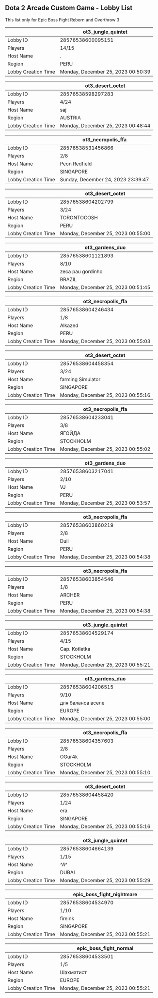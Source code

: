 ## Dota 2 Arcade Custom Game - Lobby List

This list only for Epic Boss Fight Reborn and Overthrow 3

|  | ot3_jungle_quintet |
| ------ | ------ |
| Lobby ID | 28576538600095151 |
| Players | 14/15 |
| Host Name | . |
| Region | PERU |
| Lobby Creation Time | Monday, December 25, 2023 00:50:39 |


|  | ot3_desert_octet |
| ------ | ------ |
| Lobby ID | 28576538598297283 |
| Players | 4/24 |
| Host Name | saj |
| Region | AUSTRIA |
| Lobby Creation Time | Monday, December 25, 2023 00:48:44 |


|  | ot3_necropolis_ffa |
| ------ | ------ |
| Lobby ID | 28576538531456866 |
| Players | 2/8 |
| Host Name | Peon Redfield |
| Region | SINGAPORE |
| Lobby Creation Time | Sunday, December 24, 2023 23:39:47 |


|  | ot3_desert_octet |
| ------ | ------ |
| Lobby ID | 28576538604202799 |
| Players | 3/24 |
| Host Name | TORONTOCOSH |
| Region | PERU |
| Lobby Creation Time | Monday, December 25, 2023 00:55:00 |


|  | ot3_gardens_duo |
| ------ | ------ |
| Lobby ID | 28576538601121893 |
| Players | 8/10 |
| Host Name | zeca pau gordinho |
| Region | BRAZIL |
| Lobby Creation Time | Monday, December 25, 2023 00:51:45 |


|  | ot3_necropolis_ffa |
| ------ | ------ |
| Lobby ID | 28576538604246434 |
| Players | 1/8 |
| Host Name | Alkazed |
| Region | PERU |
| Lobby Creation Time | Monday, December 25, 2023 00:55:03 |


|  | ot3_desert_octet |
| ------ | ------ |
| Lobby ID | 28576538604458354 |
| Players | 3/24 |
| Host Name | farming Simulator |
| Region | SINGAPORE |
| Lobby Creation Time | Monday, December 25, 2023 00:55:16 |


|  | ot3_necropolis_ffa |
| ------ | ------ |
| Lobby ID | 28576538604233041 |
| Players | 3/8 |
| Host Name | ЯГОЙДА |
| Region | STOCKHOLM |
| Lobby Creation Time | Monday, December 25, 2023 00:55:02 |


|  | ot3_gardens_duo |
| ------ | ------ |
| Lobby ID | 28576538603217041 |
| Players | 2/10 |
| Host Name | VJ |
| Region | PERU |
| Lobby Creation Time | Monday, December 25, 2023 00:53:57 |


|  | ot3_necropolis_ffa |
| ------ | ------ |
| Lobby ID | 28576538603860219 |
| Players | 2/8 |
| Host Name | Duil |
| Region | PERU |
| Lobby Creation Time | Monday, December 25, 2023 00:54:38 |


|  | ot3_necropolis_ffa |
| ------ | ------ |
| Lobby ID | 28576538603854546 |
| Players | 1/8 |
| Host Name | ARCHER |
| Region | PERU |
| Lobby Creation Time | Monday, December 25, 2023 00:54:38 |


|  | ot3_jungle_quintet |
| ------ | ------ |
| Lobby ID | 28576538604529174 |
| Players | 4/15 |
| Host Name | Cap. Kotletka |
| Region | STOCKHOLM |
| Lobby Creation Time | Monday, December 25, 2023 00:55:21 |


|  | ot3_gardens_duo |
| ------ | ------ |
| Lobby ID | 28576538604206515 |
| Players | 9/10 |
| Host Name | для баланса вселе |
| Region | EUROPE |
| Lobby Creation Time | Monday, December 25, 2023 00:55:00 |


|  | ot3_necropolis_ffa |
| ------ | ------ |
| Lobby ID | 28576538604357603 |
| Players | 2/8 |
| Host Name | OGur4k |
| Region | STOCKHOLM |
| Lobby Creation Time | Monday, December 25, 2023 00:55:10 |


|  | ot3_desert_octet |
| ------ | ------ |
| Lobby ID | 28576538604458420 |
| Players | 1/24 |
| Host Name | era |
| Region | SINGAPORE |
| Lobby Creation Time | Monday, December 25, 2023 00:55:16 |


|  | ot3_jungle_quintet |
| ------ | ------ |
| Lobby ID | 28576538604664139 |
| Players | 1/15 |
| Host Name | *^A^* |
| Region | DUBAI |
| Lobby Creation Time | Monday, December 25, 2023 00:55:29 |


|  | epic_boss_fight_nightmare |
| ------ | ------ |
| Lobby ID | 28576538604534970 |
| Players | 1/10 |
| Host Name | fireink |
| Region | SINGAPORE |
| Lobby Creation Time | Monday, December 25, 2023 00:55:21 |


|  | epic_boss_fight_normal |
| ------ | ------ |
| Lobby ID | 28576538604533501 |
| Players | 1/5 |
| Host Name | Шахматист |
| Region | EUROPE |
| Lobby Creation Time | Monday, December 25, 2023 00:55:21 |


